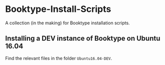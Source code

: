 # Booktype-Install-Scripts
A collection (in the making) for Booktype installation scripts.

## Installing a DEV instance of Booktype on Ubuntu 16.04

Find the relevant files in the folder `Ubuntu16.04-DEV`.
